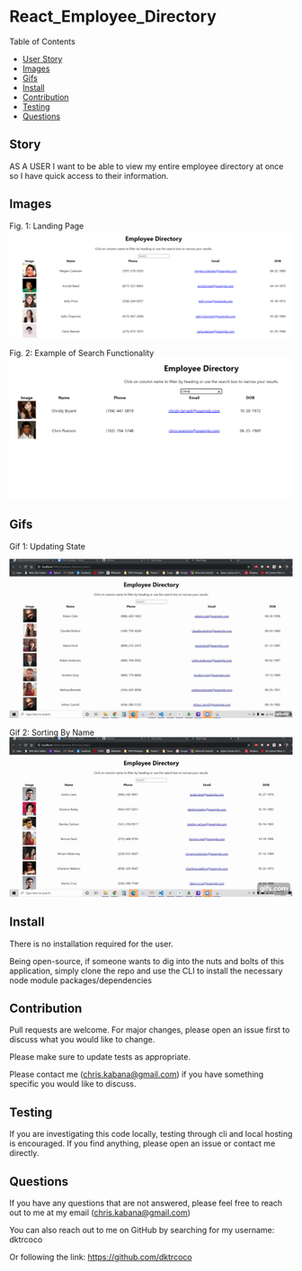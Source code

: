 # React_Employee_Directory

Table of Contents
* [User Story](#story)
* [Images](#images)
* [Gifs](#gifs)
* [Install](#install)
* [Contribution](#contribution)
* [Testing](#testing)
* [Questions](#questions)

## Story

AS A USER I want to be able to view my entire employee directory at once so I have quick access to their information.


## Images

Fig. 1: Landing Page
![Landing Page](./public/assets/img/landing.PNG)

Fig. 2: Example of Search Functionality
![Search Functionality](./public/assets/img/search.PNG)

## Gifs

Gif 1: Updating State

![Updating State](./public/assets/gif/update.gif)

Gif 2: Sorting By Name
![Sorting](./public/assets/gif/sort.gif)

## Install

There is no installation required for the user.

Being open-source, if someone wants to dig into the nuts and bolts of this application, simply clone the repo and use the CLI to install the necessary node module packages/dependencies

## Contribution

Pull requests are welcome. For major changes, please open an issue first to discuss what you would like to change.

Please make sure to update tests as appropriate.

Please contact me (chris.kabana@gmail.com) if you have something specific you would like to discuss.

## Testing

If you are investigating this code locally, testing through cli and local hosting is encouraged. If you find anything, please open an issue or contact me directly.

## Questions

If you have any questions that are not answered, please feel free to reach out to me at my email (chris.kabana@gmail.com)

You can also reach out to me on GitHub by searching for my username: dktrcoco

Or following the link: https://github.com/dktrcoco